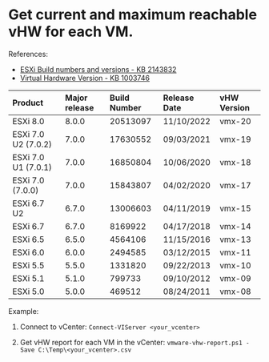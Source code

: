 # Get current and maximum reachable vHW for each VM.

References:  
* [ESXi Build numbers and versions - KB 2143832](https://kb.vmware.com/s/article/2143832)
* [Virtual Hardware Version - KB 1003746](https://kb.vmware.com/s/article/1003746)
  
  
| Product | Major release |	Build Number | Release Date | vHW Version |
| :--- | :--- | :--- | :--- | :--- |
|ESXi 8.0 |	8.0.0 | 20513097 | 11/10/2022 |	vmx-20 |
|ESXi 7.0 U2 (7.0.2) | 7.0.0 | 17630552 | 09/03/2021 | vmx-19 |
| ESXi 7.0 U1 (7.0.1) |	7.0.0 | 16850804 | 10/06/2020 | vmx-18 |
| ESXi 7.0 (7.0.0) | 7.0.0 | 15843807 |	04/02/2020 | vmx-17 |
| ESXi 6.7 U2 |	6.7.0 |	13006603 | 04/11/2019 | vmx-15 |
| ESXi 6.7 | 6.7.0 | 8169922 | 04/17/2018 | vmx-14 |
| ESXi 6.5 | 6.5.0 | 4564106 | 11/15/2016 | vmx-13 |
| ESXi 6.0 | 6.0.0 | 2494585 | 03/12/2015 | vmx-11 |
| ESXi 5.5 | 5.5.0 | 1331820 | 09/22/2013 | vmx-10 |
| ESXi 5.1 | 5.1.0 | 799733	| 09/10/2012 | vmx-09 |
| ESXi 5.0 | 5.0.0 | 469512 | 08/24/2011 | vmx-08 |


Example:
1. Connect to vCenter: ``Connect-VIServer <your_vcenter>``
	
2. Get vHW report for each VM in the vCenter: ``vmware-vhw-report.ps1 -Save C:\Temp\<your_vcenter>.csv``

